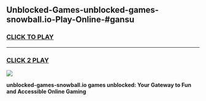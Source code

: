 
## Unblocked-Games-unblocked-games-snowball.io-Play-Online-#gansu
<h3>
<a href="https://premium.freeplayer.one?title=unblocked-games-snowball.io&ref=24F">CLICK TO PLAY</a></h3>
<hr>

<h3>
<a href="https://premium.freeplayer.one?title=unblocked-games-snowball.io&ref=24F">CLICK 2 PLAY</a>
  
</h3>

<a href="https://premium.freeplayer.one?title=unblocked-games-snowball.io&ref=24F/"><img src="https://clearcache.store/games.png"></a>


**unblocked-games-snowball.io games unblocked: Your Gateway to Fun and Accessible Online Gaming**
